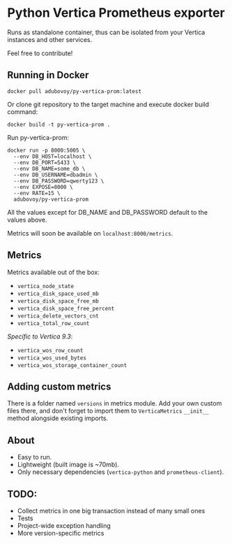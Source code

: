 # Python Vertica Prometheus exporter

Runs as standalone container, thus can be isolated from your Vertica
instances and other services.

Feel free to contribute!

## Running in Docker

```shell
docker pull adubovoy/py-vertica-prom:latest
```

Or clone git repository to the target machine and execute docker build command:

```shell
docker build -t py-vertica-prom .
```

Run py-vertica-prom:

```shell
docker run -p 8000:5005 \
  --env DB_HOST=localhost \
  --env DB_PORT=5433 \
  --env DB_NAME=some_db \
  --env DB_USERNAME=dbadmin \
  --env DB_PASSWORD=qwerty123 \
  --env EXPOSE=8000 \
  --env RATE=15 \
  adubovoy/py-vertica-prom
```

All the values except for DB_NAME and DB_PASSWORD default to the values above.

Metrics will soon be available on `localhost:8000/metrics`.

## Metrics

Metrics available out of the box:

- `vertica_node_state`
- `vertica_disk_space_used_mb`
- `vertica_disk_space_free_mb`
- `vertica_disk_space_free_percent`
- `vertica_delete_vectors_cnt`
- `vertica_total_row_count`

_Specific to Vertica 9.3_:

- `vertica_wos_row_count`
- `vertica_wos_used_bytes`
- `vertica_wos_storage_container_count`

## Adding custom metrics

There is a folder named `versions` in metrics module. Add your own custom files there,
and don't forget to import them to `VerticaMetrics` `__init__` method alongside
existing imports.

## About

- Easy to run.
- Lightweight (built image is ~70mb).
- Only necessary dependencies (`vertica-python` and `prometheus-client`).

## TODO:

- Collect metrics in one big transaction instead of many small ones
- Tests
- Project-wide exception handling
- More version-specific metrics
